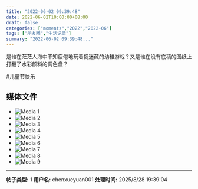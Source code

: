 ```yaml
---
title: "2022-06-02 09:39:48"
date: 2022-06-02T10:00:00+08:00
draft: false
categories: ["moments","2022","2022-06"]
tags: ["朋友圈","生活记录"]
summary: "2022-06-02 09:39:48..."
---
```


是谁在茫茫人海中不知疲倦地玩着捉迷藏的幼稚游戏？又是谁在没有底稿的图纸上打翻了水彩颜料的调色盘？

#儿童节快乐

## 媒体文件

- ![Media 1](/Moments/photos/2022-06-02/202206020939480.jpg)
- ![Media 2](/Moments/photos/2022-06-02/202206020939481.jpg)
- ![Media 3](/Moments/photos/2022-06-02/202206020939482.jpg)
- ![Media 4](/Moments/photos/2022-06-02/202206020939483.jpg)
- ![Media 5](/Moments/photos/2022-06-02/202206020939484.jpg)
- ![Media 6](/Moments/photos/2022-06-02/202206020939485.jpg)
- ![Media 7](/Moments/photos/2022-06-02/202206020939486.jpg)
- ![Media 8](/Moments/photos/2022-06-02/202206020939487.jpg)
- ![Media 9](/Moments/photos/2022-06-02/202206020939488.jpg)

---

**帖子类型:** 1
**用户名:** chenxueyuan001
**处理时间:** 2025/8/28 19:39:04